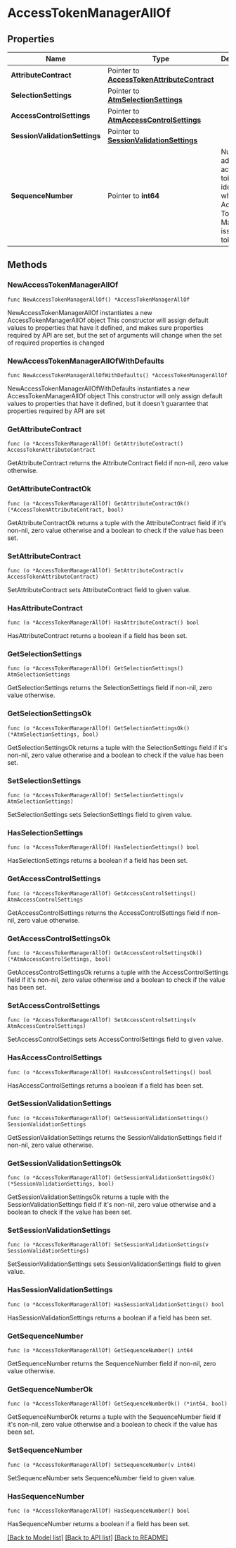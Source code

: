 # AccessTokenManagerAllOf

## Properties

Name | Type | Description | Notes
------------ | ------------- | ------------- | -------------
**AttributeContract** | Pointer to [**AccessTokenAttributeContract**](AccessTokenAttributeContract.md) |  | [optional] 
**SelectionSettings** | Pointer to [**AtmSelectionSettings**](AtmSelectionSettings.md) |  | [optional] 
**AccessControlSettings** | Pointer to [**AtmAccessControlSettings**](AtmAccessControlSettings.md) |  | [optional] 
**SessionValidationSettings** | Pointer to [**SessionValidationSettings**](SessionValidationSettings.md) |  | [optional] 
**SequenceNumber** | Pointer to **int64** | Number added to an access token to identify which Access Token Manager issued the token. | [optional] 

## Methods

### NewAccessTokenManagerAllOf

`func NewAccessTokenManagerAllOf() *AccessTokenManagerAllOf`

NewAccessTokenManagerAllOf instantiates a new AccessTokenManagerAllOf object
This constructor will assign default values to properties that have it defined,
and makes sure properties required by API are set, but the set of arguments
will change when the set of required properties is changed

### NewAccessTokenManagerAllOfWithDefaults

`func NewAccessTokenManagerAllOfWithDefaults() *AccessTokenManagerAllOf`

NewAccessTokenManagerAllOfWithDefaults instantiates a new AccessTokenManagerAllOf object
This constructor will only assign default values to properties that have it defined,
but it doesn't guarantee that properties required by API are set

### GetAttributeContract

`func (o *AccessTokenManagerAllOf) GetAttributeContract() AccessTokenAttributeContract`

GetAttributeContract returns the AttributeContract field if non-nil, zero value otherwise.

### GetAttributeContractOk

`func (o *AccessTokenManagerAllOf) GetAttributeContractOk() (*AccessTokenAttributeContract, bool)`

GetAttributeContractOk returns a tuple with the AttributeContract field if it's non-nil, zero value otherwise
and a boolean to check if the value has been set.

### SetAttributeContract

`func (o *AccessTokenManagerAllOf) SetAttributeContract(v AccessTokenAttributeContract)`

SetAttributeContract sets AttributeContract field to given value.

### HasAttributeContract

`func (o *AccessTokenManagerAllOf) HasAttributeContract() bool`

HasAttributeContract returns a boolean if a field has been set.

### GetSelectionSettings

`func (o *AccessTokenManagerAllOf) GetSelectionSettings() AtmSelectionSettings`

GetSelectionSettings returns the SelectionSettings field if non-nil, zero value otherwise.

### GetSelectionSettingsOk

`func (o *AccessTokenManagerAllOf) GetSelectionSettingsOk() (*AtmSelectionSettings, bool)`

GetSelectionSettingsOk returns a tuple with the SelectionSettings field if it's non-nil, zero value otherwise
and a boolean to check if the value has been set.

### SetSelectionSettings

`func (o *AccessTokenManagerAllOf) SetSelectionSettings(v AtmSelectionSettings)`

SetSelectionSettings sets SelectionSettings field to given value.

### HasSelectionSettings

`func (o *AccessTokenManagerAllOf) HasSelectionSettings() bool`

HasSelectionSettings returns a boolean if a field has been set.

### GetAccessControlSettings

`func (o *AccessTokenManagerAllOf) GetAccessControlSettings() AtmAccessControlSettings`

GetAccessControlSettings returns the AccessControlSettings field if non-nil, zero value otherwise.

### GetAccessControlSettingsOk

`func (o *AccessTokenManagerAllOf) GetAccessControlSettingsOk() (*AtmAccessControlSettings, bool)`

GetAccessControlSettingsOk returns a tuple with the AccessControlSettings field if it's non-nil, zero value otherwise
and a boolean to check if the value has been set.

### SetAccessControlSettings

`func (o *AccessTokenManagerAllOf) SetAccessControlSettings(v AtmAccessControlSettings)`

SetAccessControlSettings sets AccessControlSettings field to given value.

### HasAccessControlSettings

`func (o *AccessTokenManagerAllOf) HasAccessControlSettings() bool`

HasAccessControlSettings returns a boolean if a field has been set.

### GetSessionValidationSettings

`func (o *AccessTokenManagerAllOf) GetSessionValidationSettings() SessionValidationSettings`

GetSessionValidationSettings returns the SessionValidationSettings field if non-nil, zero value otherwise.

### GetSessionValidationSettingsOk

`func (o *AccessTokenManagerAllOf) GetSessionValidationSettingsOk() (*SessionValidationSettings, bool)`

GetSessionValidationSettingsOk returns a tuple with the SessionValidationSettings field if it's non-nil, zero value otherwise
and a boolean to check if the value has been set.

### SetSessionValidationSettings

`func (o *AccessTokenManagerAllOf) SetSessionValidationSettings(v SessionValidationSettings)`

SetSessionValidationSettings sets SessionValidationSettings field to given value.

### HasSessionValidationSettings

`func (o *AccessTokenManagerAllOf) HasSessionValidationSettings() bool`

HasSessionValidationSettings returns a boolean if a field has been set.

### GetSequenceNumber

`func (o *AccessTokenManagerAllOf) GetSequenceNumber() int64`

GetSequenceNumber returns the SequenceNumber field if non-nil, zero value otherwise.

### GetSequenceNumberOk

`func (o *AccessTokenManagerAllOf) GetSequenceNumberOk() (*int64, bool)`

GetSequenceNumberOk returns a tuple with the SequenceNumber field if it's non-nil, zero value otherwise
and a boolean to check if the value has been set.

### SetSequenceNumber

`func (o *AccessTokenManagerAllOf) SetSequenceNumber(v int64)`

SetSequenceNumber sets SequenceNumber field to given value.

### HasSequenceNumber

`func (o *AccessTokenManagerAllOf) HasSequenceNumber() bool`

HasSequenceNumber returns a boolean if a field has been set.


[[Back to Model list]](../README.md#documentation-for-models) [[Back to API list]](../README.md#documentation-for-api-endpoints) [[Back to README]](../README.md)



